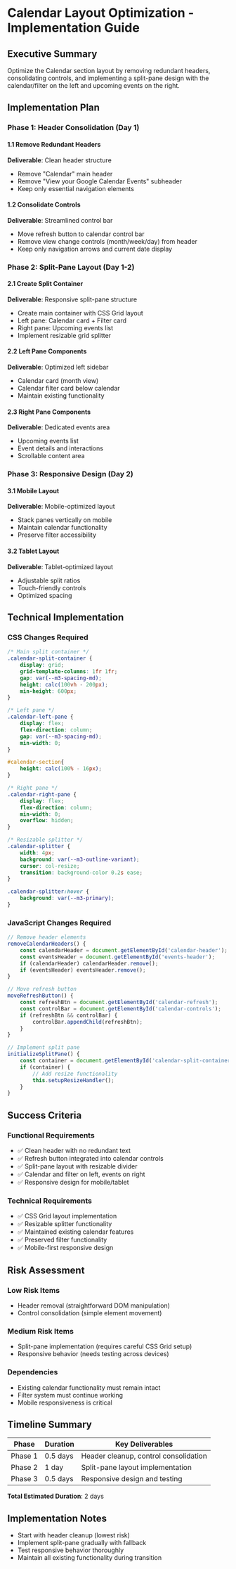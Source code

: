 # Calendar Layout Optimization - Implementation Guide

## Executive Summary

Optimize the Calendar section layout by removing redundant headers, consolidating controls, and implementing a split-pane design with the calendar/filter on the left and upcoming events on the right.

## Implementation Plan

### Phase 1: Header Consolidation (Day 1)

#### 1.1 Remove Redundant Headers
**Deliverable**: Clean header structure
- Remove "Calendar" main header
- Remove "View your Google Calendar Events" subheader
- Keep only essential navigation elements

#### 1.2 Consolidate Controls
**Deliverable**: Streamlined control bar
- Move refresh button to calendar control bar
- Remove view change controls (month/week/day) from header
- Keep only navigation arrows and current date display

### Phase 2: Split-Pane Layout (Day 1-2)

#### 2.1 Create Split Container
**Deliverable**: Responsive split-pane structure
- Create main container with CSS Grid layout
- Left pane: Calendar card + Filter card
- Right pane: Upcoming events list
- Implement resizable grid splitter

#### 2.2 Left Pane Components
**Deliverable**: Optimized left sidebar
- Calendar card (month view)
- Calendar filter card below calendar
- Maintain existing functionality

#### 2.3 Right Pane Components
**Deliverable**: Dedicated events area
- Upcoming events list
- Event details and interactions
- Scrollable content area

### Phase 3: Responsive Design (Day 2)

#### 3.1 Mobile Layout
**Deliverable**: Mobile-optimized layout
- Stack panes vertically on mobile
- Maintain calendar functionality
- Preserve filter accessibility

#### 3.2 Tablet Layout
**Deliverable**: Tablet-optimized layout
- Adjustable split ratios
- Touch-friendly controls
- Optimized spacing

## Technical Implementation

### CSS Changes Required

```css
/* Main split container */
.calendar-split-container {
    display: grid;
    grid-template-columns: 1fr 1fr;
    gap: var(--m3-spacing-md);
    height: calc(100vh - 200px);
    min-height: 600px;
}

/* Left pane */
.calendar-left-pane {
    display: flex;
    flex-direction: column;
    gap: var(--m3-spacing-md);
    min-width: 0;
}

#calendar-section{
    height: calc(100% - 16px);
}

/* Right pane */
.calendar-right-pane {
    display: flex;
    flex-direction: column;
    min-width: 0;
    overflow: hidden;
}

/* Resizable splitter */
.calendar-splitter {
    width: 4px;
    background: var(--m3-outline-variant);
    cursor: col-resize;
    transition: background-color 0.2s ease;
}

.calendar-splitter:hover {
    background: var(--m3-primary);
}
```

### JavaScript Changes Required

```javascript
// Remove header elements
removeCalendarHeaders() {
    const calendarHeader = document.getElementById('calendar-header');
    const eventsHeader = document.getElementById('events-header');
    if (calendarHeader) calendarHeader.remove();
    if (eventsHeader) eventsHeader.remove();
}

// Move refresh button
moveRefreshButton() {
    const refreshBtn = document.getElementById('calendar-refresh');
    const controlBar = document.getElementById('calendar-controls');
    if (refreshBtn && controlBar) {
        controlBar.appendChild(refreshBtn);
    }
}

// Implement split pane
initializeSplitPane() {
    const container = document.getElementById('calendar-split-container');
    if (container) {
        // Add resize functionality
        this.setupResizeHandler();
    }
}
```

## Success Criteria

### Functional Requirements
- ✅ Clean header with no redundant text
- ✅ Refresh button integrated into calendar controls
- ✅ Split-pane layout with resizable divider
- ✅ Calendar and filter on left, events on right
- ✅ Responsive design for mobile/tablet

### Technical Requirements
- ✅ CSS Grid layout implementation
- ✅ Resizable splitter functionality
- ✅ Maintained existing calendar features
- ✅ Preserved filter functionality
- ✅ Mobile-first responsive design

## Risk Assessment

### Low Risk Items
- Header removal (straightforward DOM manipulation)
- Control consolidation (simple element movement)

### Medium Risk Items
- Split-pane implementation (requires careful CSS Grid setup)
- Responsive behavior (needs testing across devices)

### Dependencies
- Existing calendar functionality must remain intact
- Filter system must continue working
- Mobile responsiveness is critical

## Timeline Summary

| Phase | Duration | Key Deliverables |
|-------|----------|-------------------|
| Phase 1 | 0.5 days | Header cleanup, control consolidation |
| Phase 2 | 1 day | Split-pane layout implementation |
| Phase 3 | 0.5 days | Responsive design and testing |

**Total Estimated Duration**: 2 days

## Implementation Notes

- Start with header cleanup (lowest risk)
- Implement split-pane gradually with fallback
- Test responsive behavior thoroughly
- Maintain all existing functionality during transition
